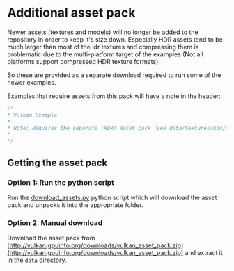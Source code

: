 # Additional asset pack

Newer assets (textures and models) will no longer be added to the repository in order to keep it's size down. Especially HDR assets tend to be much larger than most of the ldr textures and compressing them is problematic due to the multi-platform target of the examples (Not all platforms support compressed HDR texture formats).

So these are provided as a separate download required to run some of the newer examples.

Examples that require assets from this pack will have a note in the header:
```cpp
/*
* Vulkan Example
*
* Note: Requires the separate (HDR) asset pack (see data/textures/hdr/README.md)
*
*/
```

## Getting the asset pack

### Option 1: Run the python script

Run the [download_assets.py](../download_assets.py) python script which will download the asset pack and unpacks it into the appropriate folder.

### Option 2: Manual download

Download the asset pack from [http://vulkan.gpuinfo.org/downloads/vulkan_asset_pack.zip](http://vulkan.gpuinfo.org/downloads/vulkan_asset_pack.zip) and extract it in the ```data``` directory.